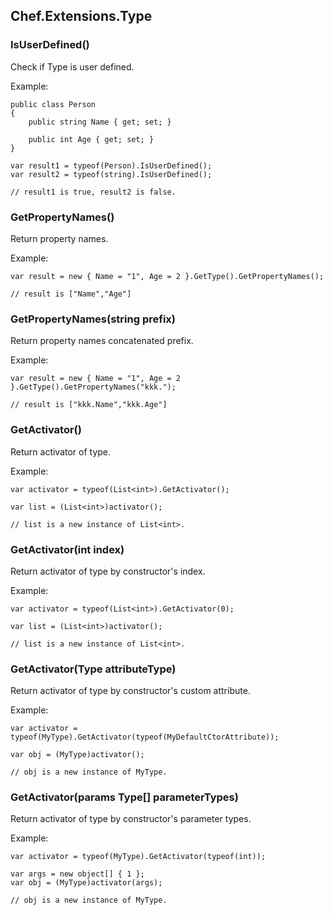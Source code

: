 ## Chef.Extensions.Type

### IsUserDefined()

Check if Type is user defined.

Example:

    public class Person
    {
        public string Name { get; set; }
    
        public int Age { get; set; }
    }

    var result1 = typeof(Person).IsUserDefined();
    var result2 = typeof(string).IsUserDefined();
    
    // result1 is true, result2 is false.

### GetPropertyNames()

Return property names.

Example:

    var result = new { Name = "1", Age = 2 }.GetType().GetPropertyNames();
    
    // result is ["Name","Age"]

### GetPropertyNames(string prefix)

Return property names concatenated prefix.

Example:

    var result = new { Name = "1", Age = 2 }.GetType().GetPropertyNames("kkk.");
    
    // result is ["kkk.Name","kkk.Age"]

### GetActivator()

Return activator of type.

Example:

    var activator = typeof(List<int>).GetActivator();
    
    var list = (List<int>)activator();
    
    // list is a new instance of List<int>.

### GetActivator(int index)

Return activator of type by constructor's index.

Example:

    var activator = typeof(List<int>).GetActivator(0);
    
    var list = (List<int>)activator();
    
    // list is a new instance of List<int>.

### GetActivator(Type attributeType)

Return activator of type by constructor's custom attribute.

Example:

    var activator = typeof(MyType).GetActivator(typeof(MyDefaultCtorAttribute));
    
    var obj = (MyType)activator();
    
    // obj is a new instance of MyType.

### GetActivator(params Type[] parameterTypes)

Return activator of type by constructor's parameter types.

Example:

    var activator = typeof(MyType).GetActivator(typeof(int));
    
    var args = new object[] { 1 };
    var obj = (MyType)activator(args);
    
    // obj is a new instance of MyType.


